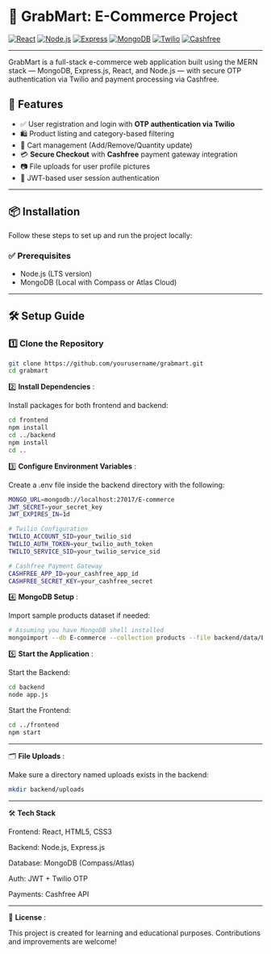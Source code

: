 # 🛒 GrabMart: E-Commerce Project

[![React](https://img.shields.io/badge/React-61DAFB?style=flat&logo=react&logoColor=white)](https://reactjs.org/)
[![Node.js](https://img.shields.io/badge/Node.js-339933?style=flat&logo=node.js&logoColor=white)](https://nodejs.org/)
[![Express](https://img.shields.io/badge/Express-000000?style=flat&logo=express&logoColor=white)](https://expressjs.com/)
[![MongoDB](https://img.shields.io/badge/MongoDB-47A248?style=flat&logo=mongodb&logoColor=white)](https://www.mongodb.com/)
[![Twilio](https://img.shields.io/badge/Twilio-FF8A00?style=flat&logo=twilio&logoColor=white)](https://www.twilio.com/)
[![Cashfree](https://img.shields.io/badge/Cashfree-00457C?style=flat&logo=paypal&logoColor=white)](https://www.cashfree.com/)

---

GrabMart is a full-stack e-commerce web application built using the MERN stack — MongoDB, Express.js, React, and Node.js — with secure OTP authentication via Twilio and payment processing via Cashfree.

## 🚀 Features

- ✅ User registration and login with **OTP authentication via Twilio**
- 🛍️ Product listing and category-based filtering
- 🛒 Cart management (Add/Remove/Quantity update)
- 💳 **Secure Checkout** with **Cashfree** payment gateway integration
- 📷 File uploads for user profile pictures
- 🔐 JWT-based user session authentication

---

## 📦 Installation

Follow these steps to set up and run the project locally:

### ✅ Prerequisites

- Node.js (LTS version)
- MongoDB (Local with Compass or Atlas Cloud)

---

## 🛠 Setup Guide

### 1️⃣ Clone the Repository
```bash
git clone https://github.com/yourusername/grabmart.git
cd grabmart
```

2️⃣ **Install Dependencies** :

Install packages for both frontend and backend:
```bash
cd frontend
npm install
cd ../backend
npm install
cd ..
```

3️⃣ **Configure Environment Variables** :

Create a .env file inside the backend directory with the following:
```bash
MONGO_URL=mongodb://localhost:27017/E-commerce
JWT_SECRET=your_secret_key
JWT_EXPIRES_IN=1d

# Twilio Configuration
TWILIO_ACCOUNT_SID=your_twilio_sid
TWILIO_AUTH_TOKEN=your_twilio_auth_token
TWILIO_SERVICE_SID=your_twilio_service_sid

# Cashfree Payment Gateway
CASHFREE_APP_ID=your_cashfree_app_id
CASHFREE_SECRET_KEY=your_cashfree_secret
```

4️⃣ **MongoDB Setup** :

Import sample products dataset if needed:
```bash
# Assuming you have MongoDB shell installed
mongoimport --db E-commerce --collection products --file backend/data/E-commerce.products.json --jsonArray
```

5️⃣ **Start the Application** :

Start the Backend:
```bash
cd backend
node app.js
```

Start the Frontend:
```bash
cd ../frontend
npm start
```
---

🗂️ **File Uploads** :

Make sure a directory named uploads exists in the backend:
```bash
mkdir backend/uploads
```
---

🛠 **Tech Stack**

Frontend: React, HTML5, CSS3

Backend: Node.js, Express.js

Database: MongoDB (Compass/Atlas)

Auth: JWT + Twilio OTP

Payments: Cashfree API

---

📜 **License** :

This project is created for learning and educational purposes. Contributions and improvements are welcome!
